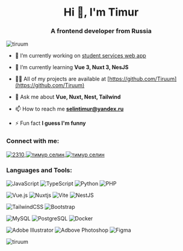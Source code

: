 <h1 align="center">Hi 👋, I'm Timur</h1>
<h3 align="center">A frontend developer from Russia</h3>

<p align="left"> <img src="https://komarev.com/ghpvc/?username=tiruum&label=Profile%20views&color=0e75b6&style=flat" alt="tiruum" /> </p>

- 🔭 I’m currently working on [student services web app](https://github.com/Tiruum/Tiruum.github.io)

- 🌱 I’m currently learning **Vue 3, Nuxt 3, NesJS**

- 👨‍💻 All of my projects are available at [https://github.com/Tiruum](https://github.com/Tiruum)

- 💬 Ask me about **Vue, Nuxt, Nest, Tailwind**

- 📫 How to reach me **selintimur@yandex.ru**

- ⚡ Fun fact **I guess I'm funny**

### Connect with me:
<a href="https://discordapp.com/users/297385196897042432" target="blank">
    <img align="center" src="https://img.shields.io/badge/Discord-7289DA?style=for-the-badge&logo=discord&logoColor=white" alt="2310" />
</a>
<a href="https://www.behance.net/тимур селин" target="blank">
    <img align="center" src="https://img.shields.io/badge/-Behance-blue?style=for-the-badge&logo=behance&logoColor=white" alt="тимур селин" />
</a>
<a href="https://steamcommunity.com/id/tiruum/" target="blank">
    <img align="center" src="https://img.shields.io/badge/Steam-000000?style=for-the-badge&logo=steam&logoColor=white" alt="тимур селин" />
</a>

### Languages and Tools:

![JavaScript](https://img.shields.io/badge/javascript-%23323330.svg?style=for-the-badge&logo=javascript&logoColor=%23F7DF1E) ![TypeScript](https://img.shields.io/badge/typescript-%23007ACC.svg?style=for-the-badge&logo=typescript&logoColor=white) ![Python](https://img.shields.io/badge/Python-14354C?style=for-the-badge&logo=python&logoColor=white) ![PHP](https://img.shields.io/badge/PHP-777BB4?style=for-the-badge&logo=php&logoColor=white)

![Vue.js](https://img.shields.io/badge/vuejs-%2335495e.svg?style=for-the-badge&logo=vuedotjs&logoColor=%234FC08D) ![Nuxtjs](https://img.shields.io/badge/Nuxt-002E3B?style=for-the-badge&logo=nuxtdotjs&logoColor=#00DC82) ![Vite](https://img.shields.io/badge/vite-%23646CFF.svg?style=for-the-badge&logo=vite&logoColor=white) ![NestJS](https://img.shields.io/badge/nestjs-%23E0234E.svg?style=for-the-badge&logo=nestjs&logoColor=white)

![TailwindCSS](https://img.shields.io/badge/tailwindcss-%2338B2AC.svg?style=for-the-badge&logo=tailwind-css&logoColor=white) ![Bootstrap](https://img.shields.io/badge/Bootstrap-563D7C?style=for-the-badge&logo=bootstrap&logoColor=white)

![MySQL](https://img.shields.io/badge/MySQL-00000F?style=for-the-badge&logo=mysql&logoColor=white) ![PostgreSQL](https://img.shields.io/badge/PostgreSQL-316192?style=for-the-badge&logo=postgresql&logoColor=white) ![Docker](https://img.shields.io/badge/docker-%230db7ed.svg?style=for-the-badge&logo=docker&logoColor=white)

![Adobe Illustrator](https://img.shields.io/badge/Adobe%20Illustrator-FF9A00?style=for-the-badge&logo=adobe%20illustrator&logoColor=white) ![Adbove Photoshop](https://img.shields.io/badge/Adobe%20Photoshop-31A8FF?style=for-the-badge&logo=Adobe%20Photoshop&logoColor=black) ![Figma](https://img.shields.io/badge/Figma-F24E1E?style=for-the-badge&logo=figma&logoColor=white)

<img align="left" src="https://github-readme-stats.vercel.app/api/top-langs?username=tiruum&show_icons=true&locale=en&layout=compact" alt="tiruum" />
